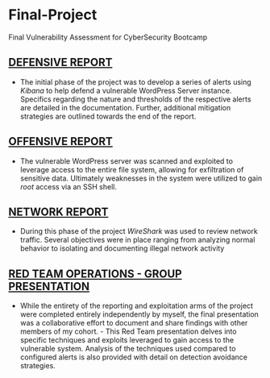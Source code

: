 # Final-Project
Final Vulnerability Assessment for CyberSecurity Bootcamp
 

## [DEFENSIVE REPORT](https://github.com/T-Stringfellow/Final-Project/blob/51df6221e2ff9a8d8cd3fb4138b7387bc807ec09/DefensiveReport.md)
- The initial phase of the project was to develop a series of alerts using *Kibana* to help defend a vulnerable WordPress Server instance. Specifics regarding the nature and thresholds of the respective alerts are detailed in the documentation. Further, additional mitigation strategies are outlined towards the end of the report.

## [OFFENSIVE REPORT](https://github.com/T-Stringfellow/Final-Project/blob/51df6221e2ff9a8d8cd3fb4138b7387bc807ec09/OffensiveReport.md) 
- The vulnerable WordPress server was scanned and exploited to leverage access to the entire file system, allowing for exfiltration of sensitive data. Ultimately weaknesses in the system were utilized to gain *root* access via an SSH shell.

## [NETWORK REPORT](https://github.com/T-Stringfellow/Final-Project/blob/51df6221e2ff9a8d8cd3fb4138b7387bc807ec09/NetworkReport.md) 
- During this phase of the project *WireShark* was used to review network traffic. Several objectives were in place ranging from analyzing normal behavior to isolating and documenting illegal network activity

## [RED TEAM OPERATIONS - GROUP PRESENTATION](Link) 
 - While the entirety of the reporting and exploitation arms of the project were completed entirely independently by myself, the final presentation was a collaborative effort to document and share findings with other members of my cohort.
         - This Red Team presentation delves into specific techniques and exploits leveraged to gain access to the vulnerable system. Analysis of the techniques used compared to configured alerts is also provided with detail on detection avoidance strategies.

